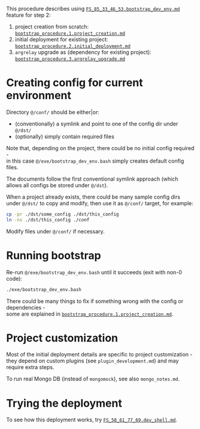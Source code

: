 
This procedure describes using [`FS_85_33_46_53.bootstrap_dev_env.md`][FS_85_33_46_53.bootstrap_dev_env.md] feature for step 2:
1.  project creation from scratch: [`bootstrap_procedure.1.project_creation.md`][bootstrap_procedure.1.project_creation.md]
2.  initial deployment for existing project: [`bootstrap_procedure.2.initial_deployment.md`][bootstrap_procedure.2.initial_deployment.md]
3.  `argrelay` upgrade as (dependency for existing project): [`bootstrap_procedure.3.argrelay_upgrade.md`][bootstrap_procedure.3.argrelay_upgrade.md]

# Creating config for current environment

Directory `@/conf/` should be either|or:
*   (conventionally) a symlink and point to one of the config dir under `@/dst/`
*   (optionally) simply contain required files

Note that, depending on the project, there could be no initial config required -<br/>
in this case `@/exe/bootstrap_dev_env.bash` simply creates default config files.

The documents follow the first conventional symlink approach (which allows all configs be stored under `@/dst`).

When a project already exists, there could be many sample config dirs<br/>
under `@/dst/` to copy and modify, then use it as `@/conf/` target, for example:

```sh
cp -pr ./dst/some_config ./dst/this_config
ln -ns ./dst/this_config ./conf
```

Modify files under `@/conf/` if necessary.

# Running bootstrap

Re-run `@/exe/bootstrap_dev_env.bash` until it succeeds (exit with non-0 code):

```sh
./exe/bootstrap_dev_env.bash
```

There could be many things to fix if something wrong with the config or dependencies -<br/>
some are explained in [`bootstrap_procedure.1.project_creation.md`][bootstrap_procedure.1.project_creation.md].

# Project customization

Most of the initial deployment details are specific to project customization -<br/>
they depend on custom plugins (see `plugin_development.md`) and may require extra steps.

To run real Mongo DB (instead of `mongomock`), see also `mongo_notes.md`.

# Trying the deployment

To see how this deployment works, try [`FS_58_61_77_69.dev_shell.md`][FS_58_61_77_69.dev_shell.md].

[bootstrap_procedure.1.project_creation.md]: bootstrap_procedure.1.project_creation.md
[bootstrap_procedure.2.initial_deployment.md]: bootstrap_procedure.2.initial_deployment.md
[bootstrap_procedure.3.argrelay_upgrade.md]: bootstrap_procedure.3.argrelay_upgrade.md

[FS_85_33_46_53.bootstrap_dev_env.md]: ../feature_stories/FS_85_33_46_53.bootstrap_dev_env.md
[FS_58_61_77_69.dev_shell.md]: ../feature_stories/FS_58_61_77_69.dev_shell.md
